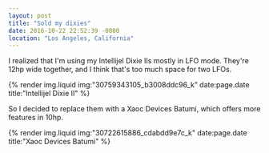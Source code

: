 ```yaml
---
layout: post
title: "Sold my dixies"
date: 2016-10-22 22:52:39 -0800
location: "Los Angeles, California"
---
```


I realized that I'm using my Intellijel Dixie IIs mostly in LFO mode. They're 12hp wide together, and I think that's too much space for two LFOs.

{% render img.liquid img:"30759343105_b3008ddc96_k" date:page.date title:"Intellijel Dixie II" %}

So I decided to replace them with a Xaoc Devices Batumi, which offers more features in 10hp.

{% render img.liquid img:"30722615886_cdabdd9e7c_k" date:page.date title:"Xaoc Devices Batumi" %}
